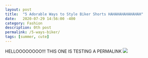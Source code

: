 ```yaml
---
layout: post
title:  "5 Adorable Ways to Style Biker Shorts HAHAHAHAHAHAHAH"
date:   2020-07-29 14:56:00 -400
category: Fashion
description: 0th post
permalink: /5-ways-biker/
tags: [summer, cute]
---
```


HELLOOOOOOOO!!!
THIS ONE IS TESTING A PERMALINK
<img src="/fashionisa-blog/images/about3.jpg">
